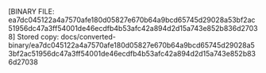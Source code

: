 [BINARY FILE: ea7dc045122a4a7570afe180d05827e670b64a9bcd65745d29028a53bf2ac51956dc47a3ff54001de46ecdfb4b53afc42a894d2d15a743e852b836d27038]
Stored copy: docs/converted-binary/ea7dc045122a4a7570afe180d05827e670b64a9bcd65745d29028a53bf2ac51956dc47a3ff54001de46ecdfb4b53afc42a894d2d15a743e852b836d27038
